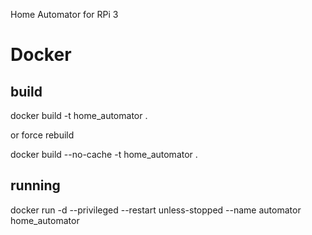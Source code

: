 Home Automator for RPi 3


# Docker

## build

docker build -t home_automator .

or force rebuild

docker build --no-cache -t home_automator .

## running

docker run -d --privileged --restart unless-stopped --name automator home_automator
